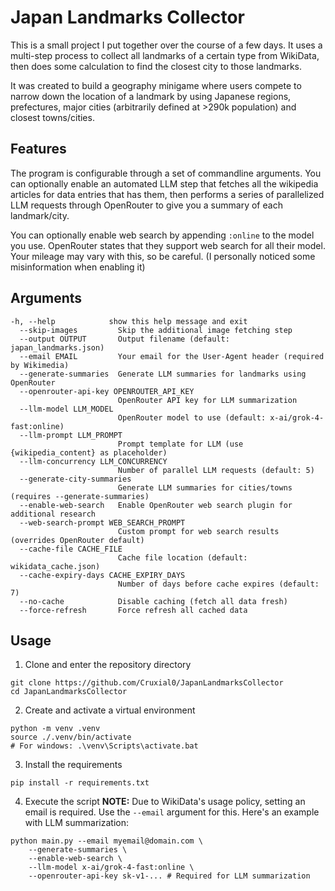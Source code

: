 # Japan Landmarks Collector
This is a small project I put together over the course of a few days. It uses a multi-step process to collect all landmarks of a certain type from WikiData, then does some calculation to find the closest city to those landmarks.

It was created to build a geography minigame where users compete to narrow down the location of a landmark by using Japanese regions, prefectures, major cities (arbitrarily defined at >290k population) and closest towns/cities.

## Features
The program is configurable through a set of commandline arguments. You can optionally enable an automated LLM step that fetches all the wikipedia articles for data entries that has them, then performs a series of parallelized LLM requests through OpenRouter to give you a summary of each landmark/city. 

You can optionally enable web search by appending `:online` to the model you use. OpenRouter states that they support web search for all their model. Your mileage may vary with this, so be careful. (I personally noticed some misinformation when enabling it)

## Arguments
```
-h, --help            show this help message and exit
  --skip-images         Skip the additional image fetching step
  --output OUTPUT       Output filename (default: japan_landmarks.json)
  --email EMAIL         Your email for the User-Agent header (required by Wikimedia)
  --generate-summaries  Generate LLM summaries for landmarks using OpenRouter
  --openrouter-api-key OPENROUTER_API_KEY
                        OpenRouter API key for LLM summarization
  --llm-model LLM_MODEL
                        OpenRouter model to use (default: x-ai/grok-4-fast:online)
  --llm-prompt LLM_PROMPT
                        Prompt template for LLM (use {wikipedia_content} as placeholder)
  --llm-concurrency LLM_CONCURRENCY
                        Number of parallel LLM requests (default: 5)
  --generate-city-summaries
                        Generate LLM summaries for cities/towns (requires --generate-summaries)
  --enable-web-search   Enable OpenRouter web search plugin for additional research
  --web-search-prompt WEB_SEARCH_PROMPT
                        Custom prompt for web search results (overrides OpenRouter default)
  --cache-file CACHE_FILE
                        Cache file location (default: wikidata_cache.json)
  --cache-expiry-days CACHE_EXPIRY_DAYS
                        Number of days before cache expires (default: 7)
  --no-cache            Disable caching (fetch all data fresh)
  --force-refresh       Force refresh all cached data
```

## Usage
1. Clone and enter the repository directory
```
git clone https://github.com/Cruxial0/JapanLandmarksCollector
cd JapanLandmarksCollector
```

2. Create and activate a virtual environment
```
python -m venv .venv
source ./.venv/bin/activate
# For windows: .\venv\Scripts\activate.bat
```

3. Install the requirements
```
pip install -r requirements.txt
```

4. Execute the script
**NOTE:** Due to WikiData's usage policy, setting an email is required. Use the `--email` argument for this.
Here's an example with LLM summarization:
```
python main.py --email myemail@domain.com \
    --generate-summaries \
    --enable-web-search \
    --llm-model x-ai/grok-4-fast:online \
    --openrouter-api-key sk-v1-... # Required for LLM summarization
```